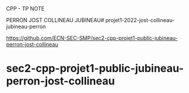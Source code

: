CPP - TP NOTE

PERRON  JOST   COLLINEAU  JUBINEAU# projet1-2022-jost-collineau-jubineau-perron

https://github.com/ECN-SEC-SMP/sec2-cpp-projet1-public-jubineau-perron-jost-collineau
# sec2-cpp-projet1-public-jubineau-perron-jost-collineau
